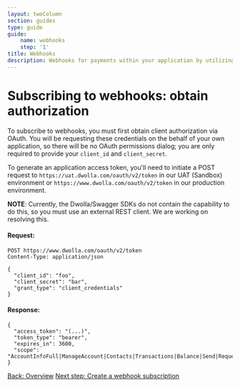 ```yaml
---
layout: twoColumn
section: guides
type: guide
guide: 
    name: webhooks
    step: '1'
title: Webhooks
description: Webhooks for payments within your application by utilizing our open API with no per transaction fees. 
---
```


# Subscribing to webhooks: obtain authorization

To subscribe to webhooks, you must first obtain client authorization via OAuth. You will be requesting these credentials on the behalf of your own application, so there will be no OAuth permissions dialog; you are only required to provide your `client_id` and `client_secret`. 

To generate an application access token, you'll need to initiate a POST request to `https://uat.dwolla.com/oauth/v2/token` in our UAT (Sandbox) environment or `https://www.dwolla.com/oauth/v2/token` in our production environment.

**NOTE**: Currently, the Dwolla/Swagger SDKs do not contain the capability to do this, so you must use an external REST client. We are working on resolving this. 

#### Request:
```noselect
POST https://www.dwolla.com/oauth/v2/token
Content-Type: application/json

{
  "client_id": "foo",
  "client_secret": "bar",
  "grant_type": "client_credentials"
}
```

#### Response:

```jsonnoselect
{
  "access_token": "(...)",
  "token_type": "bearer",
  "expires_in": 3600,
  "scope": "AccountInfoFull|ManageAccount|Contacts|Transactions|Balance|Send|Request|Funding"
}
```

<nav class="pager-nav">
    <a href="./">Back: Overview</a>
    <a href="02-create-subscription.html">Next step: Create a webhook subscription</a>
</nav>